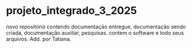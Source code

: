 # projeto_integrado_3_2025
 
novo repositório contendo documentação entregue, documentação sendo criada, documentação auxiliar, pesquisas.
contem o software e todo seus arquivos.
Add. por Tatiana.